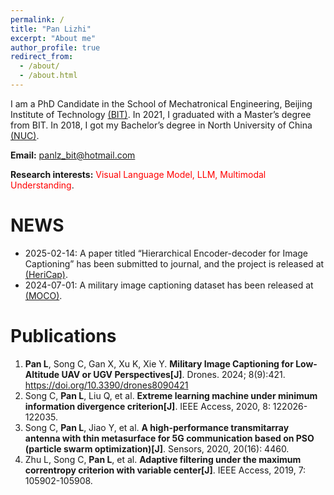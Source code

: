 ```yaml
---
permalink: /
title: "Pan Lizhi"
excerpt: "About me"
author_profile: true
redirect_from: 
  - /about/
  - /about.html
---
```


I am a PhD Candidate in the School of Mechatronical Engineering, Beijing Institute of Technology [(BIT)](http://www.bit.edu.cn/). In 2021, I graduated with a Master’s degree from BIT. In 2018, I got my Bachelor’s degree in North University of China [(NUC)](http://www.nuc.edu.cn/).

<B>Email:</B> <font color='blue'>panlz_bit@hotmail.com</font>

<B>Research interests:</B> <font color='red'> Visual Language Model, LLM, Multimodal Understanding</font>.


NEWS
======
- 2025-02-14: A paper titled “Hierarchical Encoder-decoder for Image Captioning” has been submitted to journal, and the project is released at [(HeriCap)](https://github.com/Panlizhi/HierCap).
- 2024-07-01: A military image captioning dataset has been released at [(MOCO)](https://github.com/Panlizhi/MOCO).


Publications
======
1.  <B>Pan L</B>, Song C, Gan X, Xu K, Xie Y. <B>Military Image Captioning for Low-Altitude UAV or UGV Perspectives[J]</B>. Drones. 2024; 8(9):421. https://doi.org/10.3390/drones8090421
2. Song C, <B>Pan L</B>, Liu Q, et al. <B>Extreme learning machine under minimum information divergence criterion[J]</B>. IEEE Access, 2020, 8: 122026-122035.
3. Song C, <B>Pan L</B>, Jiao Y, et al. <B>A high-performance transmitarray antenna with thin metasurface for 5G communication based on PSO (particle swarm optimization)[J]</B>. Sensors, 2020, 20(16): 4460.
4. Zhu L, Song C, <B>Pan L</B>, et al. <B>Adaptive filtering under the maximum correntropy criterion with variable center[J]</B>. IEEE Access, 2019, 7: 105902-105908.


<!-- #注释pursuing my master's degree in -->





